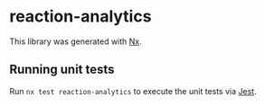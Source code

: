 # reaction-analytics

This library was generated with [Nx](https://nx.dev).





## Running unit tests

Run `nx test reaction-analytics` to execute the unit tests via [Jest](https://jestjs.io).


